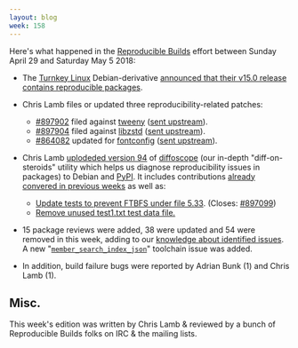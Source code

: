 ```yaml
---
layout: blog
week: 158
---
```


Here's what happened in the [Reproducible Builds](https://reproducible-builds.org) effort between Sunday April 29 and Saturday May 5 2018:

* The [Turnkey Linux](https://www.turnkeylinux.org) Debian-derivative [announced that their v15.0 release contains reproducible packages](https://www.turnkeylinux.org/blog/v15.0rc1-core-and-tkldev).

* Chris Lamb files or updated three reproducibility-related patches:

    * [#897902](https://bugs.debian.org/897902) filed against [tweeny](https://tracker.debian.org/pkg/tweeny) ([sent upstream](https://github.com/mobius3/tweeny/pull/6)).
    * [#897904](https://bugs.debian.org/897904) filed against [libzstd](https://tracker.debian.org/pkg/libzstd) ([sent upstream](https://github.com/facebook/zstd/pull/1120)).
    * [#864082](https://bugs.debian.org/864082) updated for [fontconfig](https://tracker.debian.org/pkg/libzstd) ([sent upstream](https://lists.freedesktop.org/archives/fontconfig/2018-May/006271.html)).

* Chris Lamb [uplodeded version 94](https://tracker.debian.org/news/954962/accepted-diffoscope-94-source-all-into-unstable/) of [diffoscope](https://diffoscope.org) (our in-depth "diff-on-steroids" utility which helps us diagnose reproducibility issues in packages) to Debian and [PyPI](https://pypi.org/). It includes contributions [already convered in previous weeks](https://anonscm.debian.org/git/reproducible/diffoscope.git/log/?h=94) as well as:

    * [Update tests to prevent FTBFS under file 5.33](https://anonscm.debian.org/git/reproducible/diffoscope.git/commit/?id=f800b20). (Closes: [#897099](https://bugs.debian.org/897099))
    * [Remove unused test1.txt test data file.](https://anonscm.debian.org/git/reproducible/diffoscope.git/commit/?id=82c75b0)

 * 15 package reviews were added, 38 were updated and 54 were removed in this week, adding to our [knowledge about identified issues](https://tests.reproducible-builds.org/debian/index_issues.html). A  new "[`member_search_index_json`](https://anonscm.debian.org/git/reproducible/notes.git/commit/?id=4772ee62)" toolchain issue was added.

* In addition, build failure bugs were reported by Adrian Bunk (1) and Chris Lamb (1).


Misc.
-----

This week's edition was written by Chris Lamb & reviewed by a bunch of Reproducible Builds folks on IRC & the mailing lists.
